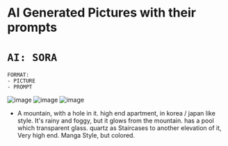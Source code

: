 # AI Generated Pictures with their prompts
# `AI: SORA`


```
FORMAT:
- PICTURE
- PROMPT
```


![image](https://github.com/user-attachments/assets/00f2e15d-530f-4134-957f-33d1ef6176f1)
![image](https://github.com/user-attachments/assets/fa31aacf-10c3-47de-9e81-3935aa9cfccb)
![image](https://github.com/user-attachments/assets/e1b1257c-ecfd-42e9-a4f2-8a187cef1c34)
- A mountain, with a hole in it. high end apartment, in korea / japan like style. It's rainy and foggy, but it glows from the mountain. has a pool which transparent glass. quartz as Staircases to another elevation of it, Very high end. Manga Style, but colored.
